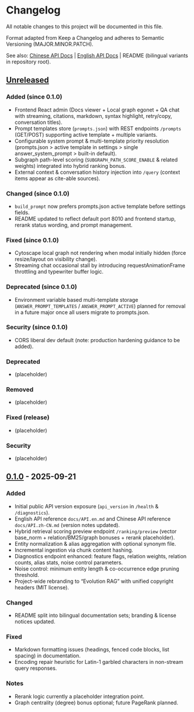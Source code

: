 # Changelog

All notable changes to this project will be documented in this file.

Format adapted from Keep a Changelog and adheres to Semantic Versioning (MAJOR.MINOR.PATCH).

See also: [Chinese API Docs](docs/API.zh-CN.md) | [English API Docs](docs/API.en.md) | README (bilingual variants in repository root).

## [Unreleased]

### Added (since 0.1.0)

- Frontend React admin (Docs viewer + Local graph egonet + QA chat with streaming, citations, markdown, syntax highlight, retry/copy, conversation titles).
- Prompt templates store (`prompts.json`) with REST endpoints `/prompts` (GET/POST) supporting active template + multiple variants.
- Configurable system prompt & multi-template priority resolution (prompts.json > active template in settings > single answer_system_prompt > built-in default).
- Subgraph path-level scoring (`SUBGRAPH_PATH_SCORE_ENABLE` & related weights) integrated into hybrid ranking bonus.
- External context & conversation history injection into `/query` (context items appear as cite-able sources).

### Changed (since 0.1.0)

- `build_prompt` now prefers prompts.json active template before settings fields.
- README updated to reflect default port 8010 and frontend startup, rerank status wording, and prompt management.

### Fixed (since 0.1.0)

- Cytoscape local graph not rendering when modal initially hidden (force resize/layout on visibility change).
- Streaming chat occasional stall by introducing requestAnimationFrame throttling and typewriter buffer logic.

### Deprecated (since 0.1.0)

- Environment variable based multi-template storage (`ANSWER_PROMPT_TEMPLATES` / `ANSWER_PROMPT_ACTIVE`) planned for removal in a future major once all users migrate to prompts.json.

### Security (since 0.1.0)

- CORS liberal dev default (note: production hardening guidance to be added).

### Deprecated

- (placeholder)

### Removed

- (placeholder)

### Fixed (release)

- (placeholder)

### Security

- (placeholder)

## [0.1.0] - 2025-09-21

### Added

- Initial public API version exposure (`api_version` in `/health` & `/diagnostics`).
- English API reference `docs/API.en.md` and Chinese API reference `docs/API.zh-CN.md` (version notes updated).
- Hybrid retrieval scoring preview endpoint `/ranking/preview` (vector base_norm + relation/BM25/graph bonuses + rerank placeholder).
- Entity normalization & alias aggregation with optional synonym file.
- Incremental ingestion via chunk content hashing.
- Diagnostics endpoint enhanced: feature flags, relation weights, relation counts, alias stats, noise control parameters.
- Noise control: minimum entity length & co-occurrence edge pruning threshold.
- Project-wide rebranding to “Evolution RAG” with unified copyright headers (MIT license).

### Changed

- README split into bilingual documentation sets; branding & license notices updated.

### Fixed

- Markdown formatting issues (headings, fenced code blocks, list spacing) in documentation.
- Encoding repair heuristic for Latin-1 garbled characters in non-stream query responses.

### Notes

- Rerank logic currently a placeholder integration point.
- Graph centrality (degree) bonus optional; future PageRank planned.

[Unreleased]: https://example.com/compare/0.1.0...HEAD
[0.1.0]: https://example.com/releases/0.1.0
